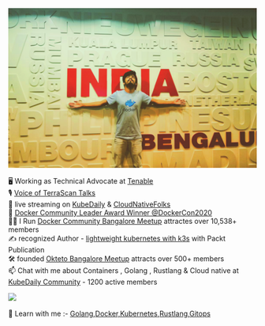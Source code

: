 <img src="https://raw.githubusercontent.com/sangam14/sangam14/master/assets/github-profile.png">

🖥  Working as Technical Advocate at [Tenable](https://www.tenable.com) <br> 
🎙 [Voice of TerraScan Talks](https://www.youtube.com/watch?v=WJGz9hcNasA&list=PL379yZYwlGSEBKy02QMY_MCGlaj5BTRJU) <br>
🔴 live streaming on [KubeDaily](http://kubedaily.live) & [CloudNativeFolks](https://github.com/cloudnativefolks) <br>
🐳 [Docker Community Leader Award Winner @DockerCon2020](https://youtu.be/YwHMwWT-at0?t=251) <br>
🙋‍♂️ I Run [Docker Community Bangalore Meetup]( https://www.meetup.com/Docker-Bangalore/) attractes over 10,538+ members <br>
✍️ recognized Author - [lightweight kubernetes with k3s](https://www.packtpub.com/product/lightweight-kubernetes-with-k3s-video/9781838821173) with Packt Publication <br>
🛠 founded [Okteto Bangalore Meetup](https://www.meetup.com/Okteto-Bangalore/) attracts over 500+ members <br>
 📫 Chat with me about Containers , Golang , Rustlang & Cloud native at [KubeDaily Community](http://discord.kubedaily.live) - 1200 active members <br>

![](https://komarev.com/ghpvc/?username=sangam14)

📖 Learn with me :- [Golang](http://gopherlabs.kubedaily.com),[Docker,Kubernetes](https://www.containerlabs.kubedaily.com),[Rustlang](https://rustlabs.kubedaily.com),[Gitops](https://github.com/sangam14/GitOpsLabs) 

